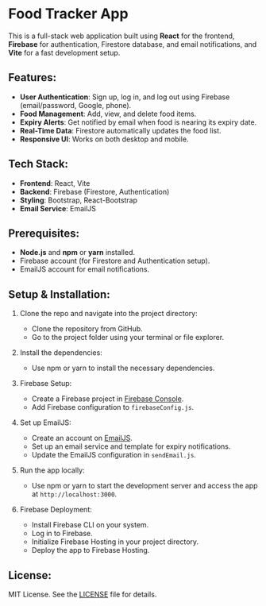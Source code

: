 # Food Tracker App

This is a full-stack web application built using **React** for the frontend, **Firebase** for authentication, Firestore database, and email notifications, and **Vite** for a fast development setup.

## Features:
- **User Authentication**: Sign up, log in, and log out using Firebase (email/password, Google, phone).
- **Food Management**: Add, view, and delete food items.
- **Expiry Alerts**: Get notified by email when food is nearing its expiry date.
- **Real-Time Data**: Firestore automatically updates the food list.
- **Responsive UI**: Works on both desktop and mobile.

## Tech Stack:
- **Frontend**: React, Vite
- **Backend**: Firebase (Firestore, Authentication)
- **Styling**: Bootstrap, React-Bootstrap
- **Email Service**: EmailJS

## Prerequisites:
- **Node.js** and **npm** or **yarn** installed.
- Firebase account (for Firestore and Authentication setup).
- EmailJS account for email notifications.

## Setup & Installation:

1. Clone the repo and navigate into the project directory:
   - Clone the repository from GitHub.
   - Go to the project folder using your terminal or file explorer.

2. Install the dependencies:
   - Use npm or yarn to install the necessary dependencies.

3. Firebase Setup:
   - Create a Firebase project in [Firebase Console](https://console.firebase.google.com/).
   - Add Firebase configuration to `firebaseConfig.js`.

4. Set up EmailJS:
   - Create an account on [EmailJS](https://www.emailjs.com/).
   - Set up an email service and template for expiry notifications.
   - Update the EmailJS configuration in `sendEmail.js`.

5. Run the app locally:
   - Use npm or yarn to start the development server and access the app at `http://localhost:3000`.

6. Firebase Deployment:
   - Install Firebase CLI on your system.
   - Log in to Firebase.
   - Initialize Firebase Hosting in your project directory.
   - Deploy the app to Firebase Hosting.

## License:
MIT License. See the [LICENSE](LICENSE) file for details.
